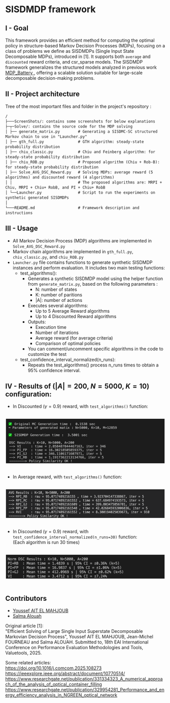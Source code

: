 # SISDMDP framework

## I - Goal

This framework provides an efficient method for computing the optimal policy in structure-based Markov Decision Processes (MDPs), focusing on a class of problems we define as SISDMDPs (Single Input State Decomposable MDPs), introduced in [1].
It supports both `average` and `discounted` reward criteria, and csr_sparse models. The SISDMDP framework generalizes the structured models analyzed in previous work <a href="https://github.com/ossef/MDP_Battery" target="_blank"> MDP_Battery </a>, offering a scalable solution suitable for large-scale decomposable decision-making problems.


## II - Project architecture

Tree of the most important files and folder in the project's repository :

```
/
├───ScreenShots/: contains some screenshots for below explanations
├─┬─Solve/: contains the source code for the MDP solving
│ ├── generate_matrix.py        # Generating a SISDMC-SC structured Markov chain to use in "Launcher.py"
│ ├── gth_full.py               # GTH algorithm: steady-state probability distribution
│ ├── chiu_classic.py           # Chiu and Feinberg algorithm: for steady-state probability distribution
│ ├── chiu_ROB.py               # Proposed algorithm (Chiu + Rob-B): for steady-state probability distribution
│ ├── Solve_AVG_DSC_Reward.py   # Solving MDPs: average reward (5 algorithms) and discounted reward (4 algorithms)
│ │                             # The proposed algorithms are: MRPI + Chiu, MRPI + Chiu+ RobB, and PI + Chiu+ RobB
│ └──Launcher.py                # Script to run the experiments on synthetic generated SISDMDPs 
│
└───README.md                   # Framework description and instructions
```

## III - Usage 
- All Markov Decision Process (MDP) algorithms are implemented in `Solve_AVG_DSC_Reward.py`
- Markov chain algorithms are implemented in `gth_full.py`, `chiu_classic.py`, and `chiu_ROB.py`
- `Launcher.py` file contains functions to generate synthetic SISDMDP instances and perform evaluation. It includes two main testing functions:
    - test_algorithms():
        - Generates a synthetic SISDMDP model using the helper function from `generate_matrix.py`, based on the following parameters :
            - N: number of states
            - K: number of paritions
            - |A|: number of actions
        - Executes several algorithms:
            - Up to 5 Average Reward algorithms
            - Up to 4 Discounted Reward algorithms
        - Outputs:
            - Execution time
            - Number of iterations
            - Average reward (for average criteria)
            - Comparison of optimal policies
        - You can comment/uncomment specific algorithms in the code to customize the test
    - test_confidence_interval_normalized(n_runs):
        - Repeats the test_algorithms() process n_runs times to obtain a 95% confidence interval.

## IV - Results of ($|A|=200$, $N=5000$, $K=10$) configuration: 

- In Discounted $(\gamma=0.9)$ reward, with `test_algorithms()` function: 
<br>
<div align="center">
    <img src="ScreenShots/ScreenShot_DSC.png" width="500" height="140"/>
</div>
<br>

- In Average reward, with `test_algorithms()` function: 
<br>
<div align="center">
    <img src="ScreenShots/ScreenShot_AVG.png" width="500" height="90"/>
</div>
<br>

- In Discounted $(\gamma=0.9)$ reward, with `test_confidence_interval_normalized(n_runs=30)` function: <br>
(Each algorithm is run 30 times)
<br>
<div align="center">
    <img src="ScreenShots/Results_IC_95.png" width="500" height="75"/>
</div>
<br>

##  Contributors

- [Youssef AIT EL MAHJOUB](https://github.com/ossef)
- [Salma Alouah](https://github.com/salouah003)

Original article [1]: <br>"Efficient Solving of Large Single Input Superstate Decomposable Markovian Decision Process", Youssef AIT EL MAHJOUB, Jean-Michel FOURNEAU and Salma ALOUAH. Submitted to, 18th EAI International Conference on Performance Evaluation Methodologies and Tools, Valuetools, 2025.

Some related articles: <br> 
https://doi.org/10.1016/j.comcom.2025.108273<br>
https://ieeexplore.ieee.org/abstract/document/10770514/ <br>
https://www.researchgate.net/publication/331334323_A_numerical_approach_of_the_analysis_of_optical_container_filling <br>
https://www.researchgate.net/publication/329954281_Performance_and_energy_efficiency_analysis_in_NGREEN_optical_network 

